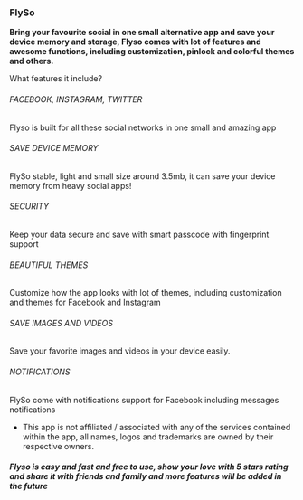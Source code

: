 ### FlySo

**Bring your favourite social in one small alternative app and save your device memory and storage, Flyso comes with lot of features and awesome functions, including customization, pinlock and colorful themes and others.**

What features it include?

###### FACEBOOK, INSTAGRAM, TWITTER

Flyso is built for all these social networks in one small and amazing app

###### SAVE DEVICE MEMORY

FlySo stable, light and small size around 3.5mb, it can save your device memory from heavy social apps!

###### SECURITY

Keep your data secure and save with smart passcode with fingerprint support

###### BEAUTIFUL THEMES

Customize how the app looks with lot of themes, including customization and themes for Facebook and Instagram

###### SAVE IMAGES AND VIDEOS

Save your favorite images and videos in your device easily.

###### NOTIFICATIONS

FlySo come with notifications support for Facebook including messages notifications

* This app is not affiliated / associated with any of the services contained within the app, all names, logos and trademarks are owned by their respective owners.

##### Flyso is easy and fast and free to use, show your love with 5 stars rating and share it with friends and family and more features will be added in the future
